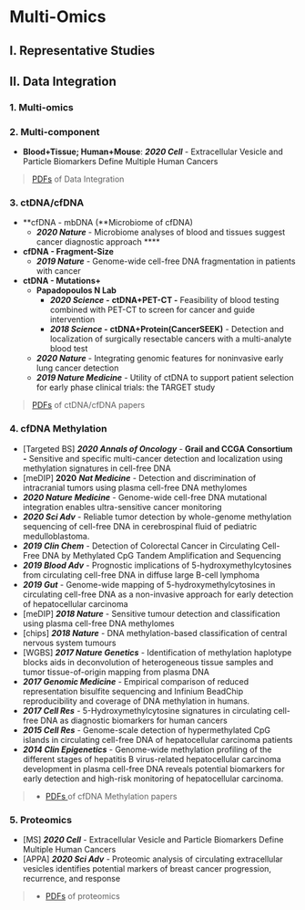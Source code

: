 # Multi-Omics

## I.  Representative Studies 

## II. Data Integration

### 1. Multi-omics

### 2. Multi-component

* **Blood+Tissue; Human+Mouse**: _**2020 Cell**_ - Extracellular Vesicle and Particle Biomarkers Define Multiple Human Cancers

> [PDFs](https://cloud.tsinghua.edu.cn/d/f72ee6992a1e4ec78044/?p=%2FData%20Integration&mode=list) of Data Integration

### 3. ctDNA/cfDNA <a id="other"></a>

* **cfDNA - mbDNA \(**Microbiome of cfDNA\)
  * _**2020 Nature**_ - Microbiome analyses of blood and tissues suggest cancer diagnostic approach  ****
* **cfDNA - Fragment-Size**
  * _**2019 Nature**_ - Genome-wide cell-free DNA fragmentation in patients with cancer
* **ctDNA - Mutations+** 
  * **Papadopoulos N Lab**
    * _**2020 Science -**_ **ctDNA+PET-CT -** Feasibility of blood testing combined with PET-CT to screen for cancer and guide intervention
    * _**2018 Science -**_ **ctDNA+Protein\(CancerSEEK\)** - Detection and localization of surgically resectable cancers with a multi-analyte blood test
  * _**2020 Nature**_ - Integrating genomic features for noninvasive early lung cancer detection
  * _**2019 Nature Medicine**_ - Utility of ctDNA to support patient selection for early phase clinical trials: the TARGET study

> [PDFs](https://cloud.tsinghua.edu.cn/d/f72ee6992a1e4ec78044/?p=%2FcfDNA&mode=list) of ctDNA/cfDNA papers

### **4. cfDNA Methylation**

* \[Targeted BS\] _**2020 Annals of Oncology**_ - **Grail and CCGA Consortium -** Sensitive and specific multi-cancer detection and localization using methylation signatures in cell-free DNA
* \[meDIP\] **2020** _**Nat Medicine**_ - Detection and discrimination of intracranial tumors using plasma cell-free DNA methylomes
* _**2020 Nature Medicine**_ - Genome-wide cell-free DNA mutational integration enables ultra-sensitive cancer monitoring
* _**2020 Sci Adv**_ - Reliable tumor detection by whole-genome methylation sequencing of cell-free DNA in cerebrospinal fluid of pediatric medulloblastoma. 
* _**2019 Clin Chem**_ - Detection of Colorectal Cancer in Circulating Cell-Free DNA by Methylated CpG Tandem Amplification and Sequencing
* _**2019 Blood Adv**_ - Prognostic implications of 5-hydroxymethylcytosines from circulating cell-free DNA in diffuse large B-cell lymphoma
* _**2019 Gut**_ - Genome-wide mapping of 5-hydroxymethylcytosines in circulating cell-free DNA as a non-invasive approach for early detection of hepatocellular carcinoma
* \[meDIP\] _**2018 Nature**_ - Sensitive tumour detection and classification using plasma cell-free DNA methylomes
* \[chips\] _**2018 Nature**_ - DNA methylation-based classification of central nervous system tumours
* \[WGBS\] _**2017 Nature Genetics**_ -  Identification of methylation haplotype blocks aids in deconvolution of heterogeneous tissue samples and tumor tissue-of-origin mapping from plasma DNA
* _**2017 Genomic Medicine**_ - Empirical comparison of reduced representation bisulfite sequencing and Infinium BeadChip reproducibility and coverage of DNA methylation in humans.
* _**2017 Cell Res**_ - 5-Hydroxymethylcytosine signatures in circulating cell-free DNA as diagnostic biomarkers for human cancers
* _**2015 Cell Res**_ - Genome-scale detection of hypermethylated CpG islands in circulating cell-free DNA of hepatocellular carcinoma patients 
* _**2014 Clin Epigenetics**_ - Genome-wide methylation profiling of the different stages of hepatitis B virus-related hepatocellular carcinoma development in plasma cell-free DNA reveals potential biomarkers for early detection and high-risk monitoring of hepatocellular carcinoma.

> * [PDFs ](https://cloud.tsinghua.edu.cn/d/f72ee6992a1e4ec78044/?p=%2FcfDNA%2FcfDNA%20Methylation&mode=list)of cfDNA Methylation papers

### 5. Proteomics

* \[MS\] _**2020 Cell**_ - Extracellular Vesicle and Particle Biomarkers Define Multiple Human Cancers
* \[APPA\] _**2020 Sci Adv** -_ Proteomic analysis of circulating extracellular vesicles identifies potential markers of breast cancer progression, recurrence, and response

> * [PDFs](https://cloud.tsinghua.edu.cn/d/f72ee6992a1e4ec78044/?p=%2FProteomics&mode=list) of proteomics


